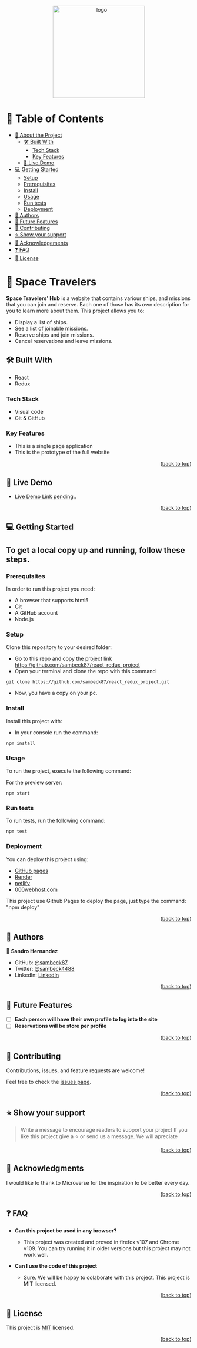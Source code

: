 <a name="readme-top"></a>

<div align="center">

  <img src="https://cdn-icons-png.flaticon.com/512/1055/1055646.png" alt="logo" width="250"  height="auto" />
  <br/>

</div>

<!-- TABLE OF CONTENTS -->

# 📗 Table of Contents

- [📖 About the Project](#about-project)
  - [🛠 Built With](#built-with)
    - [Tech Stack](#tech-stack)
    - [Key Features](#key-features)
  - [🚀 Live Demo](#live-demo)
- [💻 Getting Started](#getting-started)
  - [Setup](#setup)
  - [Prerequisites](#prerequisites)
  - [Install](#install)
  - [Usage](#usage)
  - [Run tests](#run-tests)
  - [Deployment](#triangular_flag_on_post-deployment)
- [👥 Authors](#authors)
- [🔭 Future Features](#future-features)
- [🤝 Contributing](#contributing)
- [⭐️ Show your support](#support)
- [🙏 Acknowledgements](#acknowledgements)
- [❓ FAQ](#faq)
- [📝 License](#license)

<!-- PROJECT DESCRIPTION -->

# 🚀 Space Travelers <a name="about-project"></a>


**Space Travelers' Hub** is a website that contains variour ships, and missions that you can join and reserve. Each one of those has its own description for you to learn more about them. This project allows you to:

  - Display a list of ships.
  - See a list of joinable missions.
  - Reserve ships and join missions.
  - Cancel reservations and leave missions.


## 🛠 Built With <a name="built-with"></a>
- React
- Redux

### Tech Stack <a name="tech-stack"></a>
- Visual code
- Git & GitHub

<!-- Features -->

### Key Features <a name="key-features"></a>

- This is a single page application
- This is the prototype of the full website

<p align="right">(<a href="#readme-top">back to top</a>)</p>

<!-- LIVE DEMO -->

## 🚀 Live Demo <a name="live-demo"></a>


- [Live Demo Link pending..]()

<p align="right">(<a href="#readme-top">back to top</a>)</p>

<!-- GETTING STARTED -->

## 💻 Getting Started <a name="getting-started"></a>

 ## To get a local copy up and running, follow these steps.

### Prerequisites

In order to run this project you need:

- A browser that supports html5
- Git 
- A GitHub account
- Node.js

### Setup

Clone this repository to your desired folder:

- Go to this repo and copy the project link
        https://github.com/sambeck87/react_redux_project
- Open your terminal and clone the repo with this command
``` 
git clone https://github.com/sambeck87/react_redux_project.git
```
- Now, you have a copy on your pc. 


### Install

Install this project with:

- In your console run the command:
```
npm install
```

### Usage

To run the project, execute the following command:

For the preview server:
```
npm start
```

### Run tests

To run tests, run the following command:
```
npm test
```

### Deployment

You can deploy this project using:

 - [GitHub pages](https://github.com/sambeck87/react_redux_project/settings/pages) 
 - [Render](https://render.com/)
 - [netlify](https://www.netlify.com/)
 - [000webhost.com](https://www.000webhost.com/)

This project use Github Pages to deploy the page, just type the command: "npm deploy"

<p align="right">(<a href="#readme-top">back to top</a>)</p>

<!-- AUTHORS -->

## 👥 Authors <a name="authors"></a>

👤 **Sandro Hernandez**

- GitHub: [@sambeck87](https://github.com/sambeck87)
- Twitter: [@sambeck4488](https://twitter.com/sambeck4488)
- LinkedIn: [LinkedIn](https://www.linkedin.com/in/sandro-israel-hern%C3%A1ndez-zamora-899386a4/)

<p align="right">(<a href="#readme-top">back to top</a>)</p>

<!-- FUTURE FEATURES -->

## 🔭 Future Features <a name="future-features"></a>

- [ ] **Each person will have their own profile to log into the site**
- [ ] **Reservations will be store per profile**

<p align="right">(<a href="#readme-top">back to top</a>)</p>

<!-- CONTRIBUTING -->

## 🤝 Contributing <a name="contributing"></a>

Contributions, issues, and feature requests are welcome!

Feel free to check the [issues page](https://github.com/sambeck87/react_redux_project/issues).

<p align="right">(<a href="#readme-top">back to top</a>)</p>

<!-- SUPPORT -->

## ⭐️ Show your support <a name="support"></a>

> Write a message to encourage readers to support your project
If you like this project give a ⭐️ or send us a message. We will apreciate

<p align="right">(<a href="#readme-top">back to top</a>)</p>

<!-- ACKNOWLEDGEMENTS -->

## 🙏 Acknowledgments <a name="acknowledgements"></a>

I would like to thank to Microverse for the inspiration to be better every day.

<p align="right">(<a href="#readme-top">back to top</a>)</p>

<!-- FAQ (optional) -->

## ❓ FAQ <a name="faq"></a>

- **Can this project be used in any browser?**

  - This project was created and proved in firefox v107 and Chrome v109. You can try running it in older versions but this project may not work well.

- **Can I use the code of this project**

  - Sure. We will be happy to colaborate with this project. This project is MIT licensed.

<p align="right">(<a href="#readme-top">back to top</a>)</p>

<!-- LICENSE -->

## 📝 License <a name="license"></a>

This project is [MIT](./LICENSE) licensed.

<p align="right">(<a href="#readme-top">back to top</a>)</p>
